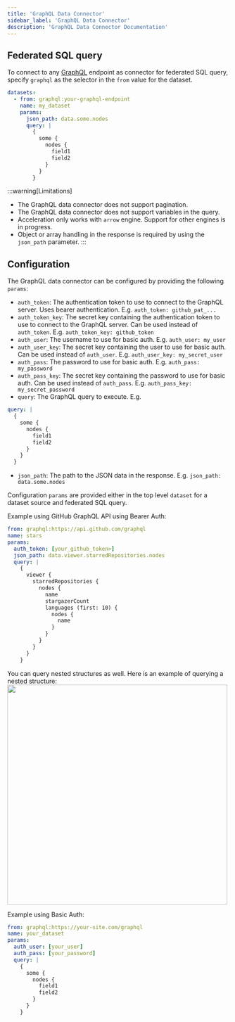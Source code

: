 ```yaml
---
title: 'GraphQL Data Connector'
sidebar_label: 'GraphQL Data Connector'
description: 'GraphQL Data Connector Documentation'
---
```


## Federated SQL query

To connect to any [GraphQL](https://graphql.org/) endpoint as connector for federated SQL query, specify `graphql` as the selector in the `from` value for the dataset.

```yaml
datasets:
  - from: graphql:your-graphql-endpoint
    name: my_dataset
    params:
      json_path: data.some.nodes
      query: |
        {
          some {
            nodes {
              field1
              field2
            }
          }
        }
```

:::warning[Limitations]

- The GraphQL data connector does not support pagination.
- The GraphQL data connector does not support variables in the query.
- Acceleration only works with `arrow` engine. Support for other engines is in progress.
- Object or array handling in the response is required by using the `json_path` parameter.
:::
## Configuration

The GraphQL data connector can be configured by providing the following `params`:

- `auth_token`: The authentication token to use to connect to the GraphQL server. Uses bearer authentication. E.g. `auth_token: github_pat_...`
- `auth_token_key`: The secret key containing the authentication token to use to connect to the GraphQL server. Can be used instead of `auth_token`.
E.g. `auth_token_key: github_token`
- `auth_user`: The username to use for basic auth. E.g. `auth_user: my_user`
- `auth_user_key`: The secret key containing the user to use for basic auth. Can be used instead of `auth_user`. E.g. `auth_user_key: my_secret_user`
- `auth_pass`: The password to use for basic auth. E.g. `auth_pass: my_password`
- `auth_pass_key`: The secret key containing the password to use for basic auth. Can be used instead of `auth_pass`. E.g. `auth_pass_key: my_secret_password`
- `query`: The GraphQL query to execute. E.g.
```yaml
query: |
  {
    some {
      nodes {
        field1
        field2
      }
    }
  }
```
- `json_path`: The path to the JSON data in the response. E.g. `json_path: data.some.nodes`

Configuration `params` are provided either in the top level `dataset` for a dataset source and federated SQL query.

Example using GitHub GraphQL API using Bearer Auth:
```yaml
from: graphql:https://api.github.com/graphql
name: stars
params:
  auth_token: [your_github_token>]
  json_path: data.viewer.starredRepositories.nodes
  query: |
    {
      viewer {
        starredRepositories {
          nodes {
            name
            stargazerCount
            languages (first: 10) {
              nodes {
                name
              }
            }
          }
        }
      }
    }

```
You can query nested structures as well. Here is an example of querying a nested structure:
<img width="500" src="/img/graphql/stars-query.png" />

Example using Basic Auth:
```yaml
from: graphql:https://your-site.com/graphql
name: your_dataset
params:
  auth_user: [your_user]
  auth_pass: [your_password]
  query: |
    {
      some {
        nodes {
          field1
          field2
        }
      }
    }
```
